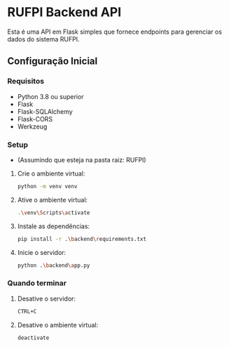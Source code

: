 # RUFPI Backend API

Esta é uma API em Flask simples que fornece endpoints para gerenciar os dados do sistema RUFPI.

## Configuração Inicial

### Requisitos
- Python 3.8 ou superior
- Flask
- Flask-SQLAlchemy
- Flask-CORS
- Werkzeug

### Setup
- (Assumindo que esteja na pasta raiz: RUFPI)
1. Crie o ambiente virtual:
   ```bash
   python -m venv venv
   ```

2. Ative o ambiente virtual:
   ```bash
   .\venv\Scripts\activate
   ```

3. Instale as dependências:
   ```bash
   pip install -r .\backend\requirements.txt
   ```

4. Inicie o servidor:
   ```bash
   python .\backend\app.py
   ```

### Quando terminar
1. Desative o servidor:
   ```bash
   CTRL+C
   ```

2. Desative o ambiente virtual:
   ```bash
   deactivate
   ```